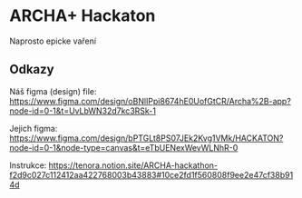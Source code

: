 # ARCHA+ Hackaton

Naprosto epicke vaření

## Odkazy
Náš figma (design) file: https://www.figma.com/design/oBNlIPpi8674hE0UofGtCR/Archa%2B-app?node-id=0-1&t=UvLbWN32d7kc3RSk-1

Jejich figma: https://www.figma.com/design/bPTGLt8PS07JEk2Kvg1VMk/HACKATON?node-id=0-1&node-type=canvas&t=eTbUENexWevWLNhR-0

Instrukce: https://tenora.notion.site/ARCHA-hackathon-f2d9c027c112412aa422768003b43883#10ce2fd1f560808f9ee2e47cf38b914d

